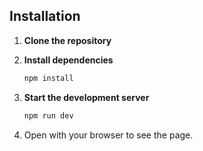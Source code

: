 


## Installation

1. **Clone the repository**

2. **Install dependencies**

   ```bash
   npm install

   ```

3. **Start the development server**

   ```bash
   npm run dev

   ```

 4.   Open  with your browser to see the page.


